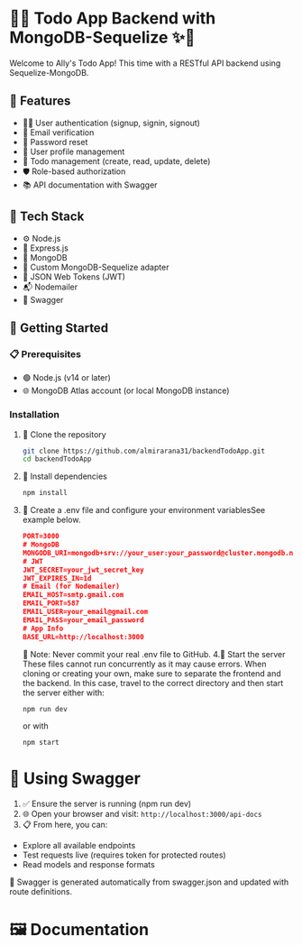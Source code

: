 # 🎀✨ Todo App Backend with MongoDB-Sequelize ✨🎀

Welcome to Ally's Todo App! This time with a RESTful API backend using Sequelize-MongoDB.

## 🌸 Features
- 🧚‍♀️ User authentication (signup, signin, signout)  
- 📧 Email verification  
- 🔐 Password reset  
- 👤 User profile management  
- 📝 Todo management (create, read, update, delete)  
- 🛡️ Role-based authorization  
- 📚 API documentation with Swagger 

## 🧱 Tech Stack
- ⚙️ Node.js  
- 🚀 Express.js  
- 🎃 MongoDB  
- 🧵 Custom MongoDB-Sequelize adapter  
- 🔑 JSON Web Tokens (JWT)  
- 📬 Nodemailer  
- 📖 Swagger  

## 🍒 Getting Started
### 📋 Prerequisites
- 🟢 Node.js (v14 or later)  
- 🌐 MongoDB Atlas account (or local MongoDB instance)

### Installation
1. 🧸 Clone the repository  
   ```bash
   git clone https://github.com/almirarana31/backendTodoApp.git
   cd backendTodoApp
   ```
2. 🧪 Install dependencies
   ```bash
   npm install
   ```
3. 🦪 Create a .env file and configure your environment variablesSee example below.
   ```json
   PORT=3000
   # MongoDB
   MONGODB_URI=mongodb+srv://your_user:your_password@cluster.mongodb.net/todoapp?      retryWrites=true&w=majority
   # JWT
   JWT_SECRET=your_jwt_secret_key
   JWT_EXPIRES_IN=1d
   # Email (for Nodemailer)
   EMAIL_HOST=smtp.gmail.com
   EMAIL_PORT=587
   EMAIL_USER=your_email@gmail.com
   EMAIL_PASS=your_email_password
   # App Info
   BASE_URL=http://localhost:3000
   ```
   🔐 Note: Never commit your real .env file to GitHub.
4.🚦 Start the server
   These files cannot run concurrently as it may cause errors. When cloning or creating      your own, make sure to separate the frontend and the backend. In this case, travel to     the correct directory and then start the server either with:
   ```bash
   npm run dev
   ```
   or with
   ```bash
   npm start
   ```

# 📖 Using Swagger
1. ✅ Ensure the server is running (npm run dev)
2. 🌐 Open your browser and visit:
   ```http://localhost:3000/api-docs```
3. 📋 From here, you can:
- Explore all available endpoints
- Test requests live (requires token for protected routes)
- Read models and response formats

🧠 Swagger is generated automatically from swagger.json and updated with route definitions.

# 🖼️ Documentation

